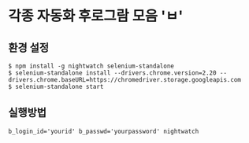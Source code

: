 # 각종 자동화 후로그람 모음 'ㅂ' 



## 환경 설정

```
$ npm install -g nightwatch selenium-standalone
$ selenium-standalone install --drivers.chrome.version=2.20 --drivers.chrome.baseURL=https://chromedriver.storage.googleapis.com
$ selenium-standalone start
```

## 실행방법 

```
b_login_id='yourid' b_passwd='yourpassword' nightwatch
```
